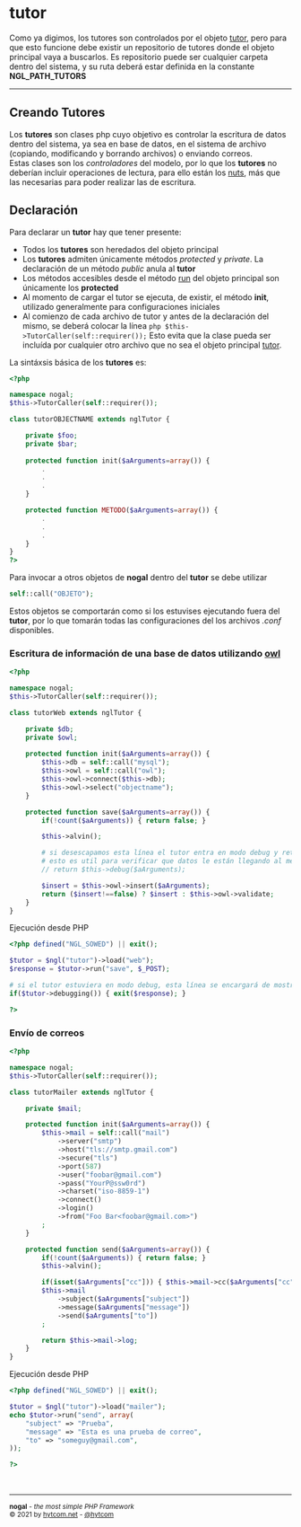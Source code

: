 # tutor
Como ya digimos, los tutores son controlados por el objeto [tutor](tutor.md), pero para que esto funcione debe existir un repositorio de tutores donde el objeto principal vaya a buscarlos.
Es repositorio puede ser cualquier carpeta dentro del sistema, y su ruta deberá estar definida en la constante **NGL_PATH_TUTORS**

___

## Creando Tutores
Los **tutores** son clases php cuyo objetivo es controlar la escritura de datos dentro del sistema, ya sea en base de datos, en el sistema de archivo (copiando, modificando y borrando archivos) o enviando correos.<br />
Estas clases son los *controladores* del modelo, por lo que los **tutores** no deberían incluir operaciones de lectura, para ello están los [nuts](nut.md), más que las necesarias para poder realizar las de escritura.

## Declaración
Para declarar un **tutor** hay que tener presente:
- Todos los **tutores** son heredados del objeto principal
- Los **tutores** admiten únicamente métodos *protected* y *private*. La declaración de un método *public* anula al **tutor**
- Los métodos accesibles desde el método [run](tutor.md#run) del objeto principal son únicamente los **protected**
- Al momento de cargar el tutor se ejecuta, de existir, el método **init**, utilizado generalmente para configuraciones iniciales
- Al comienzo de cada archivo de tutor y antes de la declaración del mismo, se deberá colocar la línea ```php $this->TutorCaller(self::requirer());``` Esto evita que la clase pueda ser incluída por cualquier otro archivo que no sea el objeto principal [tutor](tutor.md).

La sintáxsis básica de los **tutores** es:

```php
<?php

namespace nogal;
$this->TutorCaller(self::requirer());

class tutorOBJECTNAME extends nglTutor {

	private $foo;
	private $bar;
	
	protected function init($aArguments=array()) {
		.
		.
		.
	}

	protected function METODO($aArguments=array()) {
		.
		.
		.
	}
}
?>
```

Para invocar a otros objetos de **nogal** dentro del **tutor** se debe utilizar
```php
self::call("OBJETO");
```
Estos objetos se comportarán como si los estuvises ejecutando fuera del **tutor**, por lo que tomarán todas las configuraciones del los archivos *.conf* disponibles.  


### Escritura de información de una base de datos utilizando [owl](owl.md)
```php
<?php

namespace nogal;
$this->TutorCaller(self::requirer());

class tutorWeb extends nglTutor {

	private $db;
	private $owl;
	
	protected function init($aArguments=array()) {
		$this->db = self::call("mysql");
		$this->owl = self::call("owl");
		$this->owl->connect($this->db);
		$this->owl->select("objectname");
	}

	protected function save($aArguments=array()) {
		if(!count($aArguments)) { return false; }

		$this->alvin();

		# si desescapamos esta línea el tutor entra en modo debug y retorna el valor de la variable $aArguments
		# esto es util para verificar que datos le están llegando al método
		// return $this->debug($aArguments);

		$insert = $this->owl->insert($aArguments);
		return ($insert!==false) ? $insert : $this->owl->validate;
	}
}
```

Ejecución desde PHP
```php 
<?php defined("NGL_SOWED") || exit();

$tutor = $ngl("tutor")->load("web");
$response = $tutor->run("save", $_POST);

# si el tutor estuviera en modo debug, esta línea se encargará de mostrar la salida de datos
if($tutor->debugging()) { exit($response); }

?>
```


### Envío de correos
```php
<?php

namespace nogal;
$this->TutorCaller(self::requirer());

class tutorMailer extends nglTutor {

	private $mail;

	protected function init($aArguments=array()) {
		$this->mail = self::call("mail")
			->server("smtp")
			->host("tls://smtp.gmail.com")
			->secure("tls")
			->port(587)
			->user("foobar@gmail.com")
			->pass("YourP@ssw0rd")
			->charset("iso-8859-1")
			->connect()
			->login()
			->from("Foo Bar<foobar@gmail.com>")
		;
	}

	protected function send($aArguments=array()) {
		if(!count($aArguments)) { return false; }
		$this->alvin();

		if(isset($aArguments["cc"])) { $this->mail->cc($aArguments["cc"]); }
		$this->mail
			->subject($aArguments["subject"])
			->message($aArguments["message"])
			->send($aArguments["to"])
		;

		return $this->mail->log;
	}
}
```

Ejecución desde PHP
```php 
<?php defined("NGL_SOWED") || exit();

$tutor = $ngl("tutor")->load("mailer");
echo $tutor->run("send", array(
	"subject" => "Prueba",
	"message" => "Esta es una prueba de correo",
	"to" => "someguy@gmail.com",
));

?>
```

&nbsp;
___
<sub><b>nogal</b> - <em>the most simple PHP Framework</em></sub><br />
<sup>&copy; 2021 by <a href="https://hytcom.net">hytcom.net</a> - <a href="https://github.com/hytcom">@hytcom</a></sup><br /> 